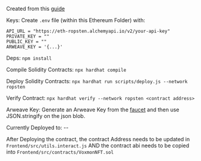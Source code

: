Created from this [guide](https://docs.alchemy.com/alchemy/tutorials/how-to-create-an-nft)

Keys:
Create `.env` file (within this Ethereum Folder) with:
```
API_URL = "https://eth-ropsten.alchemyapi.io/v2/your-api-key"
PRIVATE_KEY = ""
PUBLIC_KEY = ""
ARWEAVE_KEY = '{...}'
```

Deps:
`npm install`

Compile Solidity Contracts:
`npx hardhat compile`

Deploy Solidity Contracts:
`npx hardhat run scripts/deploy.js --network ropsten`

Verify Contract:
`npx hardhat verify --network ropsten <contract address>`

Arweave Key:
Generate an Arweave Key from the [faucet](https://faucet.arweave.net/) and then use JSON.stringify on the json blob. 

Currently Deployed to: --

After Deploying the contract, the contract Address needs to be updated in `Frontend/src/utils.interact.js` AND the contract abi needs to be copied into `Frontend/src/contracts/VoxmonNFT.sol`